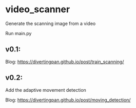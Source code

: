 # video_scanner
Generate the scanning image from a video

Run main.py

## v0.1:

Blog: https://divertingpan.github.io/post/train_scanning/

## v0.2:

Add the adaptive movement detection

Blog: https://divertingpan.github.io/post/moving_detection/
